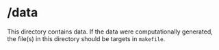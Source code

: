 # /data

This directory contains data. If the data were computationally generated, the file(s) in this directory should be targets in `makefile`.

